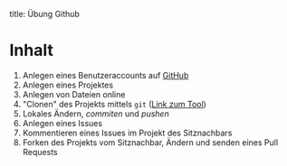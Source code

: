 title: Übung Github

# Inhalt
1. Anlegen eines Benutzeraccounts auf [GitHub](http://github.com)
2. Anlegen eines Projektes
3. Anlegen von Dateien online
4. "Clonen" des Projekts mittels `git` ([Link zum Tool](https://gitforwindows.org/))
5. Lokales Ändern, *commiten* und *pushen*
6. Anlegen eines Issues
7. Kommentieren eines Issues im Projekt des Sitznachbars
8. Forken des Projekts vom Sitznachbar, Ändern und senden eines Pull Requests
